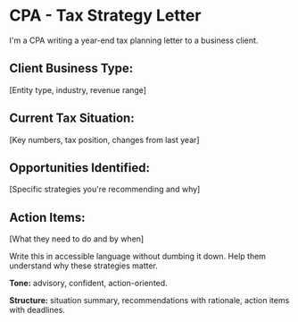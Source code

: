 # CPA - Tax Strategy Letter

I'm a CPA writing a year-end tax planning letter to a business client.

## Client Business Type:
[Entity type, industry, revenue range]

## Current Tax Situation:
[Key numbers, tax position, changes from last year]

## Opportunities Identified:
[Specific strategies you're recommending and why]

## Action Items:
[What they need to do and by when]

Write this in accessible language without dumbing it down. Help them understand why these strategies matter.

**Tone:** advisory, confident, action-oriented.

**Structure:** situation summary, recommendations with rationale, action items with deadlines.
